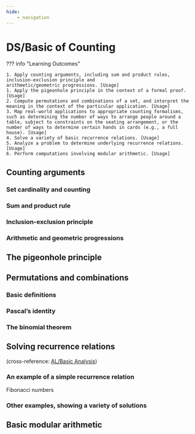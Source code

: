 ```yaml
---
hide:
    - navigation
---
```

# DS/Basic of Counting

??? info "Learning Outcomes"

    1. Apply counting arguments, including sum and product rules, inclusion-exclusion principle and
    arithmetic/geometric progressions. [Usage]
    1. Apply the pigeonhole principle in the context of a formal proof. [Usage]
    2. Compute permutations and combinations of a set, and interpret the meaning in the context of the particular application. [Usage]
    3. Map real-world applications to appropriate counting formalisms, such as determining the number of ways to arrange people around a table, subject to constraints on the seating arrangement, or the number of ways to determine certain hands in cards (e.g., a full house). [Usage]
    4. Solve a variety of basic recurrence relations. [Usage]
    5. Analyze a problem to determine underlying recurrence relations. [Usage]
    6. Perform computations involving modular arithmetic. [Usage]

## Counting arguments

### Set cardinality and counting

### Sum and product rule

### Inclusion-exclusion principle

### Arithmetic and geometric progressions

## The pigeonhole principle

## Permutations and combinations

### Basic definitions

### Pascal’s identity

### The binomial theorem

## Solving recurrence relations 

(cross-reference: [AL/Basic Analysis]())

### An example of a simple recurrence relation

Fibonacci numbers

### Other examples, showing a variety of solutions

## Basic modular arithmetic